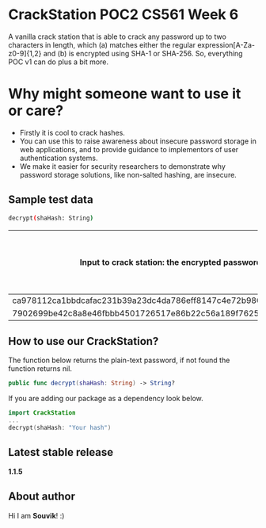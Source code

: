 # CrackStation POC2 CS561 Week 6

A vanilla crack station that is able to crack any password up to two characters in length, which (a) matches either the regular expression[A-Za-z0-9]{1,2} and (b) is encrypted using SHA-1 or SHA-256.  So, everything POC v1 can do plus a bit more. 

# Why might someone want to use it or care?

* Firstly it is cool to crack hashes. 
* You can use this to raise awareness about insecure password storage in web applications, and to provide guidance to implementors of user authentication systems. 
* We make it easier for security researchers to demonstrate why password storage solutions, like non-salted hashing, are insecure. 

## Sample test data

```bash
decrypt(shaHash: String)
```

| Input to crack station: the encrypted password | Crack station’s output: the plain-text password. |
| ---------------------------------------------- | ------------------------------------------------ |
| ca978112ca1bbdcafac231b39a23dc4da786eff8147c4e72b9807785afee48bb       | a       											|
| 7902699be42c8a8e46fbbb4501726517e86b22c56a189f7625a6da49081b2451       | 7       											|

## How to use our CrackStation?
The function below returns the plain-text password, if not found the function returns nil.
```swift
public func decrypt(shaHash: String) -> String?
```

If you are adding our package as a dependency look below.
```swift
import CrackStation
...
decrypt(shaHash: "Your hash")
```

## Latest stable release
**1.1.5**

## About author
Hi I am **Souvik**! :) 
